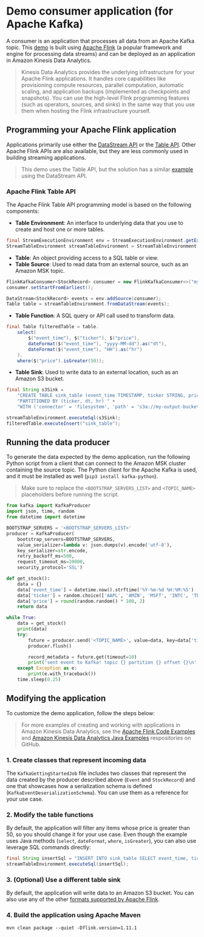 # Demo consumer application (for Apache Kafka)
A consumer is an application that processes all data from an Apache Kafka topic. This [demo](src/main/java/com/demo/KafkaGettingStartedJob.java) is built using [Apache Flink](https://flink.apache.org/) (a popular framework and engine for processing data streams) and can be deployed as an application in Amazon Kinesis Data Analytics.

> Kinesis Data Analytics provides the underlying infrastructure for your Apache Flink applications. It handles core capabilities like provisioning compute resources, parallel computation, automatic scaling, and application backups (implemented as checkpoints and snapshots). You can use the high-level Flink programming features (such as operators, sources, and sinks) in the same way that you use them when hosting the Flink infrastructure yourself.

## Programming your Apache Flink application
Applications primarily use either the [DataStream API](https://ci.apache.org/projects/flink/flink-docs-release-1.11/dev/datastream_api.html) or the [Table API](https://ci.apache.org/projects/flink/flink-docs-release-1.11/dev/table/). Other Apache Flink APIs are also available, but they are less commonly used in building streaming applications.

> This demo uses the Table API, but the solution has a similar [example](/source/kinesis/kda-flink-demo) using the DataStream API.

### Apache Flink Table API
The Apache Flink Table API programming model is based on the following components:
- **Table Environment**: An interface to underlying data that you use to create and host one or more tables.
```java
final StreamExecutionEnvironment env = StreamExecutionEnvironment.getExecutionEnvironment();
StreamTableEnvironment streamTableEnvironment = StreamTableEnvironment.create(env, EnvironmentSettings.newInstance().useBlinkPlanner().build());
```

- **Table**: An object providing access to a SQL table or view.
- **Table Source**: Used to read data from an external source, such as an Amazon MSK topic.
```java
FlinkKafkaConsumer<StockRecord> consumer = new FlinkKafkaConsumer<>("mytopicname", new KafkaEventDeserializationSchema(), consumerProperties);
consumer.setStartFromEarliest();

DataStream<StockRecord> events = env.addSource(consumer);
Table table = streamTableEnvironment.fromDataStream(events);
```

- **Table Function**: A SQL query or API call used to transform data.
```java
final Table filteredTable = table.
    select(
        $("event_time"), $("ticker"), $("price"),
        dateFormat($("event_time"), "yyyy-MM-dd").as("dt"),
        dateFormat($("event_time"), "HH").as("hr")
    ).
    where($("price").isGreater(50));
```

- **Table Sink**: Used to write data to an external location, such as an Amazon S3 bucket.
```java
final String s3Sink =
    "CREATE TABLE sink_table (event_time TIMESTAMP, ticker STRING, price DOUBLE, dt STRING, hr STRING) " +
    "PARTITIONED BY (ticker, dt, hr) " +
    "WITH ('connector' = 'filesystem', 'path' = 's3a://my-output-bucket/tableapi', 'format' = 'json')";

streamTableEnvironment.executeSql(s3Sink);
filteredTable.executeInsert("sink_table");
```

## Running the data producer
To generate the data expected by the demo application, run the following Python script from a client that can connect to the Amazon MSK cluster containing the source topic. The Python client for the Apache Kafka is used, and it must be installed as well (`pip3 install kafka-python`).

> Make sure to replace the `<BOOTSTRAP_SERVERS_LIST>` and `<TOPIC_NAME>` placeholders before running the script.

```python
from kafka import KafkaProducer
import json, time, random
from datetime import datetime

BOOTSTRAP_SERVERS = '<BOOTSTRAP_SERVERS_LIST>'
producer = KafkaProducer(
    bootstrap_servers=BOOTSTRAP_SERVERS,
    value_serializer=lambda v: json.dumps(v).encode('utf-8'),
    key_serializer=str.encode,
    retry_backoff_ms=500,
    request_timeout_ms=20000,
    security_protocol='SSL')

def get_stock():
    data = {}
    data['event_time'] = datetime.now().strftime('%Y-%m-%d %H:%M:%S')
    data['ticker'] = random.choice(['AAPL', 'AMZN', 'MSFT', 'INTC', 'TBV'])
    data['price'] = round(random.random() * 100, 2)
    return data

while True:
    data = get_stock()
    print(data)
    try:
        future = producer.send('<TOPIC_NAME>', value=data, key=data['ticker'])
        producer.flush()

        record_metadata = future.get(timeout=10)
        print('sent event to Kafka! topic {} partition {} offset {}\n'.format(record_metadata.topic, record_metadata.partition, record_metadata.offset))
    except Exception as e:
        print(e.with_traceback())
    time.sleep(0.25)
```

## Modifying the application
To customize the demo application, follow the steps below:

> For more examples of creating and working with applications in Amazon Kinesis Data Analytics, see the [Apache Flink Code Examples](https://github.com/apache/flink/tree/master/flink-examples/flink-examples-streaming/src/main/java/org/apache/flink/streaming/examples) and [Amazon Kinesis Data Analytics Java Examples](https://github.com/aws-samples/amazon-kinesis-data-analytics-java-examples) respositories on GitHub.

### 1. Create classes that represent incoming data
The `KafkaGettingStartedJob` file includes two classes that represent the data created by the producer described above (`Event` and `StockRecord`) and one that showcases how a serialization schema is defined (`KafkaEventDeserializationSchema`). You can use them as a reference for your use case.

### 2. Modify the table functions
By default, the application will filter any items whose price is greater than 50, so you should change it for your use case. Even though the example uses Java methods (`select`, `dateFormat`, `where`, `isGreater`), you can also use leverage SQL commands directly:
```java
final String insertSql = "INSERT INTO sink_table SELECT event_time, ticker, price, DATE_FORMAT(event_time, 'yyyy-MM-dd') as dt, DATE_FORMAT(event_time, 'HH') as hh FROM StockRecord WHERE price > 50";
streamTableEnvironment.executeSql(insertSql);
```

### 3. (Optional) Use a different table sink
By default, the application will write data to an Amazon S3 bucket. You can also use any of the other [formats supported by Apache Flink](https://ci.apache.org/projects/flink/flink-docs-release-1.11/dev/table/connectors/#supported-connectors).

### 4. Build the application using Apache Maven
```
mvn clean package --quiet -Dflink.version=1.11.1
```

